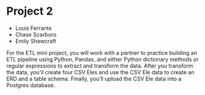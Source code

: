 # Project 2
* Louis Ferrante
* Chase Scarboro
* Emily Shewcraft

For the ETL mini project, you will work with a partner to practice building an ETL pipeline using Python, Pandas, and either Python dictionary methods or regular expressions to extract and transform the data. After you transform the data, you'll create four CSV Eles and use the CSV Ele data to create an ERD and a table schema. Finally, you’ll upload the CSV Ele data into a Postgres database.
